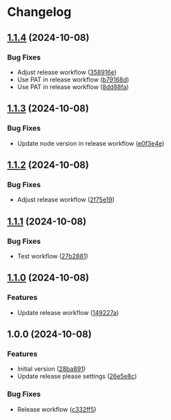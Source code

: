 # Changelog

## [1.1.4](https://github.com/WoHinDu/AI-Project-Brief/compare/v1.1.3...v1.1.4) (2024-10-08)


### Bug Fixes

* Adjust release workflow ([358916e](https://github.com/WoHinDu/AI-Project-Brief/commit/358916e9b605996835af56069ee3c457dc65d12a))
* Use PAT in release workflow ([b79168d](https://github.com/WoHinDu/AI-Project-Brief/commit/b79168d8d917e86fbf020d077919b936c50af784))
* Use PAT in release workflow ([8dd88fa](https://github.com/WoHinDu/AI-Project-Brief/commit/8dd88faeab30440e6acea0faaad23b09ca6bc195))

## [1.1.3](https://github.com/WoHinDu/AI-Project-Brief/compare/v1.1.2...v1.1.3) (2024-10-08)


### Bug Fixes

* Update node version in release workflow ([e0f3e4e](https://github.com/WoHinDu/AI-Project-Brief/commit/e0f3e4e07df7792aa2e0db72229bfcb1ce60cfa5))

## [1.1.2](https://github.com/WoHinDu/AI-Project-Brief/compare/v1.1.1...v1.1.2) (2024-10-08)


### Bug Fixes

* Adjust release workflow ([2f75e19](https://github.com/WoHinDu/AI-Project-Brief/commit/2f75e19bad3c3bca13fb56e65650214fbed92a0e))

## [1.1.1](https://github.com/WoHinDu/AI-Project-Brief/compare/v1.1.0...v1.1.1) (2024-10-08)


### Bug Fixes

* Test workflow ([27b2881](https://github.com/WoHinDu/AI-Project-Brief/commit/27b288132425d11eb5f68061e737057b253e8d00))

## [1.1.0](https://github.com/WoHinDu/AI-Project-Brief/compare/v1.0.0...v1.1.0) (2024-10-08)


### Features

* Update release workflow ([149227a](https://github.com/WoHinDu/AI-Project-Brief/commit/149227afabd9c52cba88370c7ac76751ae6e0fb3))

## 1.0.0 (2024-10-08)


### Features

* Initial version ([28ba891](https://github.com/WoHinDu/AI-Project-Brief/commit/28ba8913ac1f246269954ad131d7ae0d72b5317d))
* Update release please settings ([26e5e8c](https://github.com/WoHinDu/AI-Project-Brief/commit/26e5e8cbbce922ecbfced8e91b974623020dad98))


### Bug Fixes

* Release workflow ([c332ff5](https://github.com/WoHinDu/AI-Project-Brief/commit/c332ff50507c5b5c081979b9ada9e239365d59e1))
